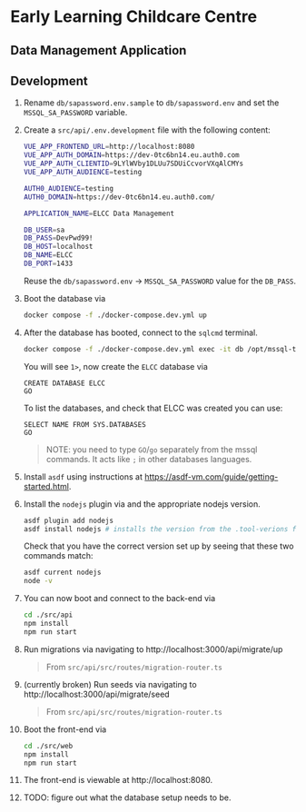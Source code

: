# Early Learning Childcare Centre
## Data Management Application

## Development

1. Rename `db/sapassword.env.sample` to `db/sapassword.env` and set the `MSSQL_SA_PASSWORD` variable.

2. Create a `src/api/.env.development` file with the following content:

    ```bash
    VUE_APP_FRONTEND_URL=http://localhost:8080
    VUE_APP_AUTH_DOMAIN=https://dev-0tc6bn14.eu.auth0.com
    VUE_APP_AUTH_CLIENTID=9LYlWVby1DLUu7SDUiCcvorVXqAlCMYs
    VUE_APP_AUTH_AUDIENCE=testing

    AUTH0_AUDIENCE=testing
    AUTH0_DOMAIN=https://dev-0tc6bn14.eu.auth0.com/

    APPLICATION_NAME=ELCC Data Management

    DB_USER=sa
    DB_PASS=DevPwd99!
    DB_HOST=localhost
    DB_NAME=ELCC
    DB_PORT=1433
    ```

    Reuse the `db/sapassword.env` -> `MSSQL_SA_PASSWORD` value for the `DB_PASS`.

3. Boot the database via

    ```bash
    docker compose -f ./docker-compose.dev.yml up
    ```

4. After the database has booted, connect to the `sqlcmd` terminal.

    ```bash
    docker compose -f ./docker-compose.dev.yml exec -it db /opt/mssql-tools/bin/sqlcmd -S localhost -U sa -P DevPwd99!
    ```

    You will see `1>`, now create the `ELCC` database via
    ```mssql
    CREATE DATABASE ELCC
    GO
    ```

    To list the databases, and check that ELCC was created you can use:
    ```msql
    SELECT NAME FROM SYS.DATABASES
    GO
    ```

    > NOTE: you need to type `GO`/`go` separately from the mssql commands. It acts like `;` in other databases languages.

5. Install `asdf` using instructions at https://asdf-vm.com/guide/getting-started.html.

6. Install the `nodejs` plugin via and the appropriate nodejs version.

    ```bash
    asdf plugin add nodejs
    asdf install nodejs # installs the version from the .tool-verions file
    ```

    Check that you have the correct version set up by seeing that these two commands match:

    ```bash
    asdf current nodejs
    node -v
    ```

7. You can now boot and connect to the back-end via

    ```bash
    cd ./src/api
    npm install
    npm run start
    ```

8. Run migrations via navigating to http://localhost:3000/api/migrate/up

    > From `src/api/src/routes/migration-router.ts`

9. (currently broken) Run seeds via navigating to http://localhost:3000/api/migrate/seed

    > From `src/api/src/routes/migration-router.ts`

9. Boot the front-end via

    ```bash
    cd ./src/web
    npm install
    npm run start
    ```

8. The front-end is viewable at http://localhost:8080.

9. TODO: figure out what the database setup needs to be.
